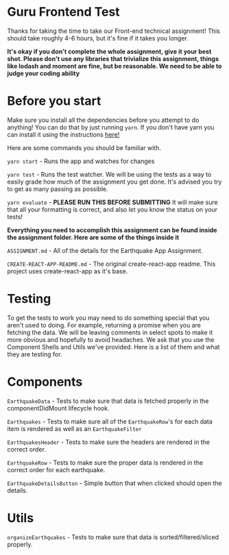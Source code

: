 # Guru Frontend Test

Thanks for taking the time to take our Front-end technical assignment! This should take roughly 4-6 hours, but it's fine if it takes you longer.

**It's okay if you don't complete the whole assignment, give it your best shot. Please don't use any libraries that trivialize this assignment, things like lodash and moment are fine, but be reasonable. We need to be able to judge your coding ability**

# Before you start

Make sure you install all the dependencies before you attempt to do anything! You can do that by just running `yarn`. If you don't have yarn you can install it using the instructions [here!](https://yarnpkg.com/lang/en/docs/install/)

Here are some commands you should be familiar with.

`yarn start` - Runs the app and watches for changes

`yarn test` - Runs the test watcher. We will be using the tests as a way to easily grade how much of the assignment you get done. It's advised you try to get as many passing as possible.

`yarn evaluate` - **PLEASE RUN THIS BEFORE SUBMITTING** It will make sure that all your formatting is correct, and also let you know the status on your tests!

**Everything you need to accomplish this assignment can be found inside the assignment folder. Here are some of the things inside it**

`ASSIGNMENT.md` - All of the details for the Earthquake App Assignment.

`CREATE-REACT-APP-README.md` - The original create-react-app readme. This project uses create-react-app as it's base.

# Testing

To get the tests to work you may need to do something special that you aren't used to doing. For example, returning a promise when you are fetching the data. We will be leaving comments in select spots to make it more obvious and hopefully to avoid headaches. We ask that you use the Component Shells and Utils we've provided. Here is a list of them and what they are testing for.

# Components

`EarthquakeData` - Tests to make sure that data is fetched properly in the componentDidMount lifecycle hook.

`Earthquakes` - Tests to make sure all of the `EarthquakeRow`'s for each data item is rendered as well as an `EarthquakeFilter`

`EarthquakesHeader` - Tests to make sure the headers are rendered in the correct order.

`EarthquakeRow` - Tests to make sure the proper data is rendered in the correct order for each earthquake.

`EarthquakeDetailsButton` - Simple button that when clicked should open the details.

# Utils

`organizeEarthquakes` - Tests to make sure that data is sorted/filtered/sliced properly.
